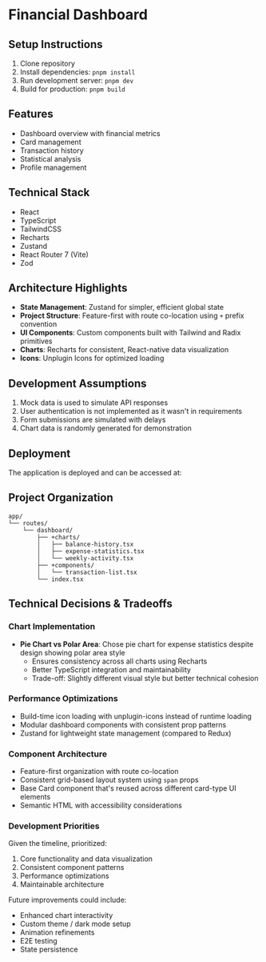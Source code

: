 # Financial Dashboard

## Setup Instructions

1. Clone repository
2. Install dependencies: `pnpm install`
3. Run development server: `pnpm dev`
4. Build for production: `pnpm build`

## Features

- Dashboard overview with financial metrics
- Card management
- Transaction history
- Statistical analysis
- Profile management

## Technical Stack

- React
- TypeScript
- TailwindCSS
- Recharts
- Zustand
- React Router 7 (Vite)
- Zod

## Architecture Highlights

- **State Management**: Zustand for simpler, efficient global state
- **Project Structure**: Feature-first with route co-location using `+` prefix convention
- **UI Components**: Custom components built with Tailwind and Radix primitives
- **Charts**: Recharts for consistent, React-native data visualization
- **Icons**: Unplugin Icons for optimized loading

## Development Assumptions

1. Mock data is used to simulate API responses
2. User authentication is not implemented as it wasn't in requirements
3. Form submissions are simulated with delays
4. Chart data is randomly generated for demonstration

## Deployment

The application is deployed and can be accessed at:

## Project Organization

```
app/
└── routes/
    └── dashboard/
        ├── +charts/
        │   ├── balance-history.tsx
        │   ├── expense-statistics.tsx
        │   └── weekly-activity.tsx
        ├── +components/
        │   └── transaction-list.tsx
        └── index.tsx
```

## Technical Decisions & Tradeoffs

### Chart Implementation

- **Pie Chart vs Polar Area**: Chose pie chart for expense statistics despite design showing polar area style
  - Ensures consistency across all charts using Recharts
  - Better TypeScript integration and maintainability
  - Trade-off: Slightly different visual style but better technical cohesion

### Performance Optimizations

- Build-time icon loading with unplugin-icons instead of runtime loading
- Modular dashboard components with consistent prop patterns
- Zustand for lightweight state management (compared to Redux)

### Component Architecture

- Feature-first organization with route co-location
- Consistent grid-based layout system using `span` props
- Base Card component that's reused across different card-type UI elements
- Semantic HTML with accessibility considerations

### Development Priorities

Given the timeline, prioritized:

1. Core functionality and data visualization
2. Consistent component patterns
3. Performance optimizations
4. Maintainable architecture

Future improvements could include:

- Enhanced chart interactivity
- Custom theme / dark mode setup
- Animation refinements
- E2E testing
- State persistence
